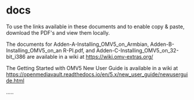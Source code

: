 # docs
To use the links available in these documents and to enable copy & paste, download the PDF's and view them locally.

The documents for Adden-A-Installing_OMV5_on_Armbian, Adden-B-Installing_OMV5_on_an R-PI.pdf, and Adden-C-Installing_OMV5_on_32-bit_i386 are available in a wiki at https://wiki.omv-extras.org/

The Getting Started with OMV5 New User Guide is available in a wiki at https://openmediavault.readthedocs.io/en/5.x/new_user_guide/newuserguide.html

   




.....
